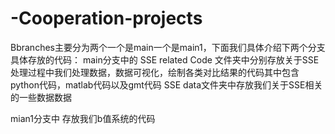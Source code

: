 # -Cooperation-projects
Bbranches主要分为两个一个是main一个是main1，下面我们具体介绍下两个分支具体存放的代码：
main分支中的
SSE related Code 文件夹中分别存放关于SSE处理过程中我们处理数据，数据可视化，绘制各类对比结果的代码其中包含python代码，matlab代码以及gmt代码
SSE data文件夹中存放我们关于SSE相关的一些数据数据

mian1分支中
存放我们b值系统的代码

